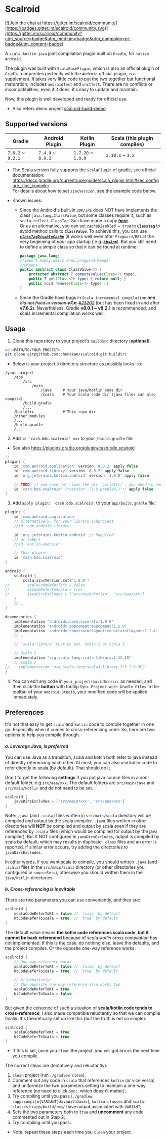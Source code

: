# Scalroid

[![Join the chat at https://gitter.im/scalroid/community](https://badges.gitter.im/scalroid/community.svg)](https://gitter.im/scalroid/community?utm_source=badge&utm_medium=badge&utm_campaign=pr-badge&utm_content=badge)

A `scala-kotlin-java` joint compilation plugin built on `Gradle`, for `native Android`.

The plugin was built with `ScalaBasePlugin`, which is also an official plugin of `Gradle`, cooperates perfectly with the `Android` official plugin, is a supplement. It
takes very little code to put the two together but functional maturation, includes `androidTest` and `unitTest`. There are no conflicts or incompatibilities, even if it
does, it's easy to update and maintain.

Now, this plugin is well developed and ready for official use.

* Also refers demo project [scalroid-build-demo](https://github.com/chenakam/scalroid-build-demo)

## Supported versions

| Gradle            | Android Plugin    | Kotlin Plugin        | Scala (this plugin compiles) |
|-------------------|-------------------|----------------------|------------------------------|
| `7.6.2` ~ `8.2.1` | `7.4.0` ~ `8.0.2` | `1.7.20` ~ `1.9.0`   | `2.10.x` ~ `3.x`             |

* The Scala version fully supports the `ScalaPlugin` of gradle, see official documentation:
  https://docs.gradle.org/current/userguide/scala_plugin.html#sec:configure_zinc_compiler  
  For details about how to set `zincVersion`, see the example code below.

* Known issues:
    - Since the Android's built-in _`JDK/JRE`_ does NOT have implements the class `java.lang.ClassValue`, but some classes require it, such as `scala.reflect.ClassTag`.
      So i have made a copy [_**here**_](https://github.com/bdo-cash/assoid/blob/v.gradle/src/main/scala/java/lang/ClassValue.java).  
      Or as an alternative, you can set _`cacheDisabled = true`_
      in [**`ClassTag`**](https://github.com/scala/scala/blob/2.12.x/src/library/scala/reflect/ClassTag.scala#L140) to avoid method calls to **`ClassValue`**. To achieve
      this, you can use [_**`classTagDisableCache`**_](https://github.com/bdo-cash/assoid/blob/v.gradle/src/main/scala/scala/compat/classTagDisableCache.scala) (it works
      well even after `Proguard/R8`) at the very beginning of your app startup (
      e.g. [_**`AbsApp`**_](https://github.com/bdo-cash/assoid/blob/v.gradle/src/main/scala/hobby/wei/c/core/AbsApp.scala#L51)). But you still need to define a simple
      class so that it can be found at runtime:
      ```java
      package java.lang;
      //import hobby.wei.c.anno.proguard.Keep$;
      //@Keep$
      public abstract class ClassValue<T> {
          protected abstract T computeValue(Class<?> type);
          public T get(Class<?> type) { return null; }
          public void remove(Class<?> type) {}
      }
      ```
    - Since the Gradle have bugs in `Scala incremental compilation` _~~and did not fixed in version **v7.x**: [#23202](https://github.com/gradle/gradle/issues/23202)~~_
      (but has been fixed in and after **v7.6.2**).
      Nevertheless, Gradle **v8.0.1 ~ v8.2.1** is recommended, and scala incremental compilation works well.

## Usage

1. Clone this repository to your project's `buildSrc` directory (**optional**):

```bash
cd <PATH/TO/YOUR_PROJECT>
git clone git@github.com:chenakam/scalroid.git buildSrc
```

* Below is your project's directory structure as possibly looks like:

```text
/your_project
    /app
        /src
            /main
                /java     # Your java/kotlin code dir
                /scala    # Your scala code dir (java files can also compile)
        /build.gradle
        /...
    /buildSrc             # This repo dir
    /other_modules
    /...
    /build.gradle
    /...
```

2. Add `id 'cash.bdo.scalroid' xxx` to your `/build.gradle` file:

* See also https://plugins.gradle.org/plugin/cash.bdo.scalroid

```groovy
// ...
plugins {
    id 'com.android.application' version '8.0.2' apply false
    id 'com.android.library' version '8.0.2' apply false
    id 'org.jetbrains.kotlin.android' version '1.9.0' apply false

    // TODO: if you have not clone the dir `buildSrc/`, you need to uncomment the `version` filed.
    id 'cash.bdo.scalroid' /*version '[1.5-gradle8,)'*/ apply false
}
```

3. Add `apply plugin: 'cash.bdo.scalroid'` to your `app/build.gradle` file:

```groovy
plugins {
    id 'com.android.application'
    // Alternatively, for your library subproject
    //id 'com.android.library'

    id 'org.jetbrains.kotlin.android' // Required
    // or (abbr)
    //id 'kotlin-android'

    // This plugin
    id 'cash.bdo.scalroid'
}

android {
    scalroid {
        scala.zincVersion.set('1.8.0')
//        scalaCodeReferToKt = false
//        ktCodeReferToScala = true
//        javaDirsExcludes = ['src/main/kotlin', 'src/aaa/xxx']
    }
    // ...
}

dependencies {
    implementation "androidx.core:core-ktx:1.9.0"
    implementation 'androidx.appcompat:appcompat:1.5.0'
    implementation 'androidx.constraintlayout:constraintlayout:2.1.4'
    // ...

    // `scala-library` must be set. Scala 2 or Scala 3

    // Scala 2
    implementation "org.scala-lang:scala-library:2.12.18"
    // Scala 3
//    implementation 'org.scala-lang:scala3-library_3:3.2.0-RC2'
}
```

4. You can edit any code in `your_project/buildSrc/src` as needed, and then click the **button** with tooltip `Sync Project with Gradle Files` in the toolbar of
   your `Android Studio`, your modified code will be applied immediately.

## Preferences

It's not that easy to get `scala` and `kotlin` code to compile together in one go. Especially when it comes to cross-referencing code. So, here are two options to help
you compile through.

#### _a. Leverage Java, is preferred_

You can use Java as a transition, scala and kotlin both refer to java instead of directly referencing each other. At most, you can also use kotlin code to refer directly
to scala (by default). That should do it.

Don't forget the following **settings** if you put java source files in a non-default folder, e.g.`src/aaa/xxx`. The default folders are `src/main/java`
and `src/main/kotlin` and do not need to be set.

```groovy
scalroid {
    javaDirsExcludes = ['src/main/xxx', 'src/aaa/xxx']
}
```

Note: `.java` (and `.scala`) files written in `src/main/scala` directory will be compiled and output by the scala compiler. `.java` files written in other directories
will **NOT** be compiled and output by scala even if they are referenced by `.scala` files (which would be compiled for output by the java compiler). But if NOT
configured in `javaDirsExcludes`, output is compiled by scala by default, which may results in duplicate `.class` files and an error is reported. If similar error occurs,
try adding the directories to `javaDirsExcludes`.

In other words, if you want scala to compile, you should written `.java` (and `.scala`) files in the `src/main/scala` directory (or other directories you configured
in `sourceSets`), otherwise you should written them in the `java/kotlin` directories.

#### _b. Cross-referencing is inevitable_

There are two parameters you can use conveniently, and they are:

```groovy
scalroid {
    scalaCodeReferToKt = false // `false` by default
    ktCodeReferToScala = true  // `true` by default
}
```

The default value means **the kotlin code references scala code, but it cannot be back referenced** because of *scala-kotlin cross compilation* has not implemented. If
this is the case, do nothing else, leave the defaults, and the project compiles. Or the opposite one-way reference works:

```groovy
scalroid {
    // One-way reference works
    scalaCodeReferToKt = false // `false` by default
    ktCodeReferToScala = true  // `true` by default

    // Alternatively:
    // The opposite one-way reference also works too
    scalaCodeReferToKt = true
    ktCodeReferToScala = false
}
```

But given the existence of such a situation of **scala/kotlin code tends to cross-reference**, I also made compatible reluctantly so that we can compile finally. It's
theoretically set up like this (but the truth is not so simple):

```groovy
scalroid {
    scalaCodeReferToKt = true
    ktCodeReferToScala = true
}
```

* If this is set, once you `clean` the project, you will got errors the next time you compile.

The correct steps are (tentatively and reluctantly):

1. `Clean` project (run `./gradlew clean`);
2. Comment out any code in `scala` that references `kotlin` (or vice versa) and uniformize the two parameters setting to maintain a one-way reference (no need to
   click `Sync`, which doesn't matter);
3. Try compiling until you pass (`./gradlew :app:compile{VARIANT}JavaWithJavac`), `kotlin-classes` and `scala-classes` in `app/build/tmp/` have output associated
   with `VARIANT`;
4. Sets the two parameters both to `true` and **uncomment** any code commented out in Step 2;
5. Try compiling until you pass.

* Note: repeat these steps each time you `clean` your project.
